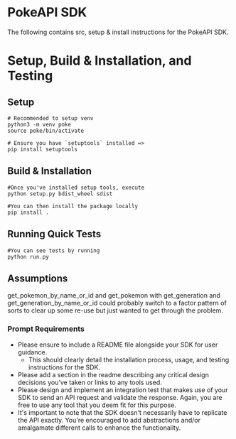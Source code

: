 # PokeAPI SDK
The following contains src, setup & install instructions for the PokeAPI SDK.

# Setup, Build & Installation, and Testing
## Setup
```
# Recommended to setup venv
python3 -m venv poke
source poke/bin/activate

# Ensure you have `setuptools` installed =>
pip install setuptools
```
## Build & Installation
```
#Once you've installed setup tools, execute
python setup.py bdist_wheel sdist

#You can then install the package locally
pip install .
```

## Running Quick Tests
```
#You can see tests by running
python run.py
```
## Assumptions
get_pokemon_by_name_or_id and get_pokemon with get_generation and get_generation_by_name_or_id could probably switch to a factor pattern of sorts to clear up some re-use but just wanted to get through the problem.

### Prompt Requirements
+ Please ensure to include a README file alongside your SDK for user guidance.
  + This should clearly detail the installation process, usage, and testing instructions for the SDK.
+ Please add a section in the readme describing any critical design decisions you’ve taken or links to any tools used.
+ Please design and implement an integration test that makes use of your SDK to send an API request and validate the response. Again, you are free to use
any tool that you deem fit for this purpose.
+ It's important to note that the SDK doesn't necessarily have to replicate the API exactly. You're encouraged to add abstractions and/or amalgamate different calls to enhance the functionality.